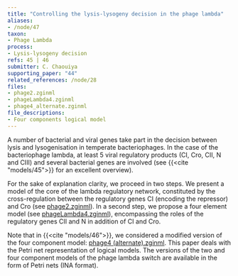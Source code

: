 ```yaml
---
title: "Controlling the lysis-lysogeny decision in the phage lambda"
aliases:
- /node/47
taxon: 
- Phage Lambda
process: 
- Lysis-lysogeny decision
refs: 45 | 46
submitter: C. Chaouiya
supporting_paper: "44"
related_references: /node/28
files: 
- phage2.zginml
- phageLambda4.zginml
- phage4_alternate.zginml
file_descriptions: 
- Four components logical model
---
```



A number of bacterial and viral genes take part in the decision between lysis
and lysogenisation in temperate bacteriophages. In the case of the
bacteriophage lambda, at least 5 viral regulatory products (CI, Cro, CII, N
and CIII) and several bacterial genes are involved (see {{<cite "models/45">}}
for an excellent overview).


For the sake of explanation clarity, we proceed in two steps. We present a model
of the core of the lambda regulatory network, constituted by the cross-regulation
between the regulatory genes CI (encoding the repressor) and Cro
(see [phage2.zginml](phage2.zginml)).
In a second step, we propose a four element model 
(see [phageLambda4.zginml](phageLambda4.zginml)), encompassing
the roles of the regulatory genes CII and N in addition of CI and Cro.


Note that in {{<cite "models/46">}}, we considered a modified version of the four component
model: [phage4 (alternate).zginml](phage4_alternate.zginml).
This paper deals with the Petri net representation of logical models. The versions
of the two and four component models of the phage lambda switch are available in the
form of Petri nets (INA format).


